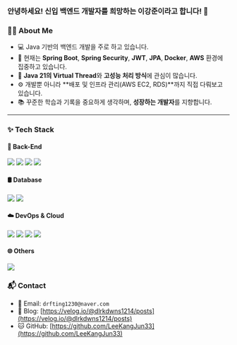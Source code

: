 ### 안녕하세요! 신입 백엔드 개발자를 희망하는 이강준이라고 합니다! 👋

### 👨‍💻 About Me

- 💻 Java 기반의 백엔드 개발을 주로 하고 있습니다.
- 🌱 현재는 **Spring Boot**, **Spring Security**, **JWT**, **JPA**, **Docker**, **AWS** 환경에 집중하고 있습니다.
- 🧩 **Java 21의 Virtual Thread**와 **고성능 처리 방식**에 관심이 많습니다.
- ⚙️ 개발뿐 아니라 **배포 및 인프라 관리(AWS EC2, RDS)**까지 직접 다뤄보고 있습니다.
- 📚 꾸준한 학습과 기록을 중요하게 생각하며, **성장하는 개발자**를 지향합니다.

---


### ✨ Tech Stack

#### 🚀 Back-End
<img src="https://img.shields.io/badge/Java-000000?style=flat-square&logo=java&logoColor=white"/>
<img src="https://img.shields.io/badge/Spring Boot-6DB33F?style=flat-square&logo=springboot&logoColor=white"/>
<img src="https://img.shields.io/badge/Spring Security-6DB33F?style=flat-square&logo=springsecurity&logoColor=white"/>
<img src="https://img.shields.io/badge/Spring JPA-6DB33F?style=flat-square&logo=spring&logoColor=white"/>

#### 🛢️ Database
<img src="https://img.shields.io/badge/MySQL-4479A1?style=flat-square&logo=mysql&logoColor=white"/>
<img src="https://img.shields.io/badge/MariaDB-003545?style=flat-square&logo=mariadb&logoColor=white"/>

#### ☁️ DevOps & Cloud
<img src="https://img.shields.io/badge/AWS-232F3E?style=flat-square&logo=amazonaws&logoColor=white"/> 
<img src="https://img.shields.io/badge/EC2-FF9900?style=flat-square&logo=amazonec2&logoColor=white"/>
<img src="https://img.shields.io/badge/RDS-527FFF?style=flat-square&logo=amazonrds&logoColor=white"/>
<img src="https://img.shields.io/badge/Docker-2496ED?style=flat-square&logo=docker&logoColor=white"/>

#### 🌐 Others
<img src="https://img.shields.io/badge/Node.js-5FA04E?style=flat-square&logo=nodedotjs&logoColor=white"/>


### 📬 Contact

- 📧 Email: `drfting1230@naver.com`
- 📝 Blog: [https://velog.io/@dlrkdwns1214/posts](https://velog.io/@dlrkdwns1214/posts)
- 🐱 GitHub: [https://github.com/LeeKangJun33](https://github.com/LeeKangJun33)



<!--
**LeeKangJun33/LeeKangJun33** is a ✨ _special_ ✨ repository because its `README.md` (this file) appears on your GitHub profile.

Here are some ideas to get you started:

- 🔭 I’m currently working on ...
- 🌱 I’m currently learning ...
- 👯 I’m looking to collaborate on ...
- 🤔 I’m looking for help with ...
- 💬 Ask me about ...
- 📫 How to reach me: ...
- 😄 Pronouns: ...
- ⚡ Fun fact: ...
-->
